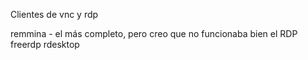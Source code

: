Clientes de vnc y rdp

remmina - el más completo, pero creo que no funcionaba bien el RDP
freerdp
rdesktop
